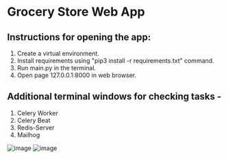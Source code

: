 # Grocery Store Web App

## Instructions for opening the app:

1) Create a virtual environment.
2) Install requirements using "pip3 install -r requirements.txt" command.
3) Run main.py in the terminal.
4) Open page 127.0.0.1:8000 in web browser.

## Additional terminal windows for checking tasks - 
1) Celery Worker
2) Celery Beat
3) Redis-Server
4) Mailhog


![image](https://github.com/user-attachments/assets/ef44032a-8bed-4c8d-9819-1665dbf5e8cd)
![image](https://github.com/user-attachments/assets/9151589f-e637-44f7-9a3d-0ef2fd27b361)

